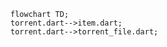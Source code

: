 <!---
Generated by https://github.com/polina-c/layerlens
Dependencies that create loop are markes with `!`.
-->

```mermaid
flowchart TD;
torrent.dart-->item.dart;
torrent.dart-->torrent_file.dart;
```

